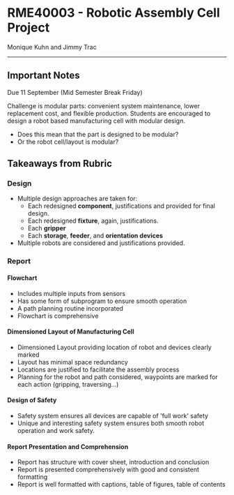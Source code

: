 # RME40003 - Robotic Assembly Cell Project
Monique Kuhn and Jimmy Trac

---

## Important Notes

Due 11 September (Mid Semester Break Friday)

Challenge is modular parts: convenient system maintenance, lower replacement cost, and flexible production. Students are encouraged to design a robot based manufacturing cell with modular design.

* Does this mean that the part is designed to be modular?
* Or the robot cell/layout is modular?



## Takeaways from Rubric

### Design

* Multiple design approaches are taken for:
  * Each redesigned **component**, justifications and provided for final design.
  * Each redesigned **fixture**, again, justifications.
  * Each **gripper**
  * Each **storage**, **feeder**, and **orientation devices**
* Multiple robots are considered and justifications provided.

### Report

#### Flowchart

* Includes multiple inputs from sensors
* Has some form of subprogram to ensure smooth operation
* A path planning routine incorporated
* Flowchart is comprehensive

#### Dimensioned Layout of Manufacturing Cell

* Dimensioned Layout providing location of robot and devices clearly marked
* Layout has minimal space redundancy
* Locations are justified to facilitate the assembly process
* Planning for the robot and path considered, waypoints are marked for each action (gripping, traversing...)

#### Design of Safety

* Safety system ensures all devices are capable of 'full work' safety
* Unique and interesting safety system ensures both smooth robot operation and work safety.

#### Report Presentation and Comprehension

* Report has structure with cover sheet, introduction and conclusion
* Report is presented comprehensively with good and consistent formatting
* Report is well formatted with captions, table of figures, table of contents



